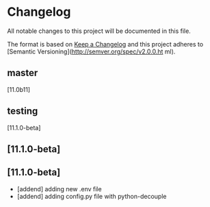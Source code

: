 # Changelog
All notable changes to this project will be documented in this file.

The format is based on [Keep a Changelog](http://keepachangelog.com/en/1.0.0/)
and this project adheres to [Semantic Versioning](http://semver.org/spec/v2.0.0.ht
ml).

## master
  [11.0b11]

## testing
  [11.1.0-beta]

## [11.1.0-beta]

## [11.1.0-beta]
- [addend] adding new .env file
- [addend] adding config.py file with python-decouple
